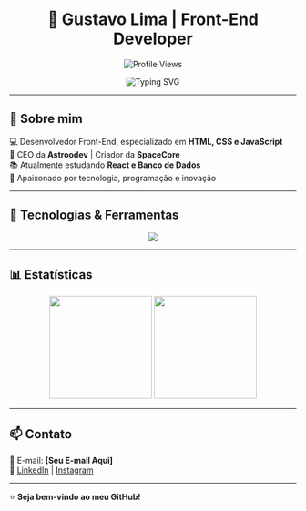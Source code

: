 <h1 align="center">🚀 Gustavo Lima | Front-End Developer</h1><p align="center">
  <img src="https://komarev.com/ghpvc/?username=Gustavosl1&color=blue&style=flat-square" alt="Profile Views" />
</p>

<p align="center">
  <img src="https://readme-typing-svg.herokuapp.com?font=Fira+Code&duration=3000&pause=1000&color=F7F7F7&center=true&vCenter=true&multiline=true&width=600&height=50&lines=Desenvolvedor+Front-End." alt="Typing SVG" />
</p>


---

## 🌟 Sobre mim  
💻 Desenvolvedor Front-End, especializado em **HTML, CSS e JavaScript**  
🚀 CEO da **Astroodev** | Criador da **SpaceCore**  
📚 Atualmente estudando **React e Banco de Dados**  
🎯 Apaixonado por tecnologia, programação e inovação  

---

## 🚀 Tecnologias & Ferramentas  
<div align="center">
  <img src="https://skillicons.dev/icons?i=html,css,js,react,git,github,figma,vscode" />
</div>

---

## 📊 Estatísticas  
<div align="center">
  <img height="180em" src="https://github-readme-stats.vercel.app/api?username=GustavoLima&show_icons=true&theme=radical&count_private=true" />
  <img height="180em" src="https://github-readme-streak-stats.herokuapp.com/?user=GustavoLima&theme=radical" />
</div>

---

## 📫 Contato  
📩 E-mail: **[Seu E-mail Aqui]**  
🔗 [LinkedIn](https://linkedin.com/in/seu-perfil) | [Instagram](https://instagram.com/seu-perfil)  

---

⭐ **Seja bem-vindo ao meu GitHub!**  
